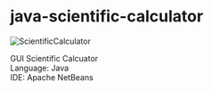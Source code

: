 # java-scientific-calculator

![ScientificCalculator](https://user-images.githubusercontent.com/62181222/92826072-18af5380-f3f2-11ea-85ad-0e24ea4a34a8.png)

GUI Scientific Calcuator
<br>
Language: Java
<br>
IDE: Apache NetBeans
